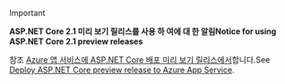 > [!IMPORTANT]
> <span data-ttu-id="58b4c-101">**ASP.NET Core 2.1 미리 보기 릴리스를 사용 하 여에 대 한 알림**</span><span class="sxs-lookup"><span data-stu-id="58b4c-101">**Notice for using ASP.NET Core 2.1 preview releases**</span></span>
>
> <span data-ttu-id="58b4c-102">참조 [Azure 앱 서비스에 ASP.NET Core 배포 미리 보기 릴리스에서](xref:host-and-deploy/azure-apps/index#deploy-aspnet-core-preview-release-to-azure-app-service)합니다.</span><span class="sxs-lookup"><span data-stu-id="58b4c-102">See [Deploy ASP.NET Core preview release to Azure App Service](xref:host-and-deploy/azure-apps/index#deploy-aspnet-core-preview-release-to-azure-app-service).</span></span>
